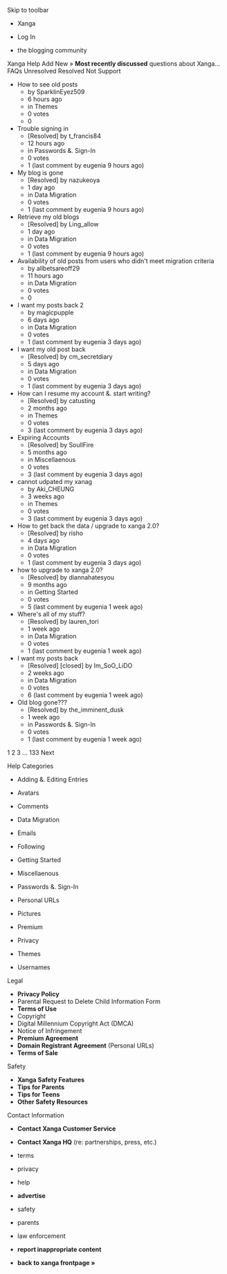 Skip to toolbar

*   Xanga

*   Log In

*   the blogging community

Xanga Help Add New » **Most recently discussed** questions about Xanga… FAQs Unresolved Resolved Not Support

*   How to see old posts
    *   by SparklinEyez509
    *   6 hours ago
    *   in Themes
    *   0 votes
    *   0
*   Trouble signing in
    *   \[Resolved\] by t\_francis84
    *   12 hours ago
    *   in Passwords &. Sign-In
    *   0 votes
    *   1 (last comment by eugenia 9 hours ago)
*   My blog is gone
    *   \[Resolved\] by nazukeoya
    *   1 day ago
    *   in Data Migration
    *   0 votes
    *   1 (last comment by eugenia 9 hours ago)
*   Retrieve my old blogs
    *   \[Resolved\] by Ling\_allow
    *   1 day ago
    *   in Data Migration
    *   0 votes
    *   1 (last comment by eugenia 9 hours ago)
*   Availability of old posts from users who didn't meet migration criteria
    *   by allbetsareoff29
    *   11 hours ago
    *   in Data Migration
    *   0 votes
    *   0
*   I want my posts back 2
    *   by magicpupple
    *   6 days ago
    *   in Data Migration
    *   0 votes
    *   1 (last comment by eugenia 3 days ago)
*   I want my old post back
    *   \[Resolved\] by cm\_secretdiary
    *   5 days ago
    *   in Data Migration
    *   0 votes
    *   1 (last comment by eugenia 3 days ago)
*   How can I resume my account &. start writing?
    *   \[Resolved\] by catusting
    *   2 months ago
    *   in Themes
    *   0 votes
    *   3 (last comment by eugenia 3 days ago)
*   Expiring Accounts
    *   \[Resolved\] by SoullFire
    *   5 months ago
    *   in Miscellaenous
    *   0 votes
    *   3 (last comment by eugenia 3 days ago)
*   cannot udpated my xanag
    *   by Aki\_CHEUNG
    *   3 weeks ago
    *   in Themes
    *   0 votes
    *   3 (last comment by eugenia 3 days ago)
*   How to get back the data / upgrade to xanga 2.0?
    *   \[Resolved\] by risho
    *   4 days ago
    *   in Data Migration
    *   0 votes
    *   1 (last comment by eugenia 3 days ago)
*   how to upgrade to xanga 2.0?
    *   \[Resolved\] by diannahatesyou
    *   9 months ago
    *   in Getting Started
    *   0 votes
    *   5 (last comment by eugenia 1 week ago)
*   Where's all of my stuff?
    *   \[Resolved\] by lauren\_tori
    *   1 week ago
    *   in Data Migration
    *   0 votes
    *   1 (last comment by eugenia 1 week ago)
*   I want my posts back
    *   \[Resolved\] \[closed\] by Im\_SoO\_LiDO
    *   2 weeks ago
    *   in Data Migration
    *   0 votes
    *   6 (last comment by eugenia 1 week ago)
*   Old blog gone???
    *   \[Resolved\] by the\_imminent\_dusk
    *   1 week ago
    *   in Passwords &. Sign-In
    *   0 votes
    *   1 (last comment by eugenia 1 week ago)

1 2 3 ... 133 Next

Help Categories

*   Adding &. Editing Entries
*   Avatars
*   Comments
*   Data Migration
*   Emails
*   Following
*   Getting Started
*   Miscellaenous

*   Passwords &. Sign-In
*   Personal URLs
*   Pictures
*   Premium
*   Privacy
*   Themes
*   Usernames

Legal

*   **Privacy Policy**
*   Parental Request to Delete Child Information Form
*   **Terms of Use**
*   Copyright
*   Digital Millennium Copyright Act (DMCA)
*   Notice of Infringement
*   **Premium Agreement**
*   **Domain Registrant Agreement** (Personal URLs)
*   **Terms of Sale**

Safety

*   **Xanga Safety Features**
*   **Tips for Parents**
*   **Tips for Teens**
*   **Other Safety Resources**

Contact Information

*   **Contact Xanga Customer Service**
*   **Contact Xanga HQ** (re: partnerships, press, etc.)

*   terms
*   privacy
*   help
*   **advertise**

*   safety
*   parents
*   law enforcement
*   **report inappropriate content**

*   **back to xanga frontpage »**